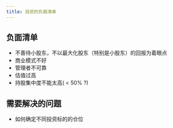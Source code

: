 ```yaml
---
title: 投资的负面清单
---
```


## 负面清单

- 不善待小股东，不以最大化股东（特别是小股东）的回报为着眼点
- 商业模式不好
- 管理者不可靠
- 估值过高
- 持股集中度不能太高( < 50% ?)

## 需要解决的问题

- 如何确定不同投资标的的仓位

